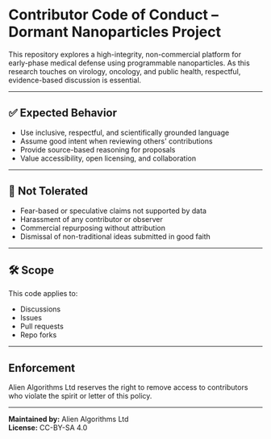 # Contributor Code of Conduct – Dormant Nanoparticles Project

This repository explores a high-integrity, non-commercial platform for early-phase medical defense using programmable nanoparticles. As this research touches on virology, oncology, and public health, respectful, evidence-based discussion is essential.

---

## ✅ Expected Behavior

- Use inclusive, respectful, and scientifically grounded language  
- Assume good intent when reviewing others' contributions  
- Provide source-based reasoning for proposals  
- Value accessibility, open licensing, and collaboration  

---

## 🚫 Not Tolerated

- Fear-based or speculative claims not supported by data  
- Harassment of any contributor or observer  
- Commercial repurposing without attribution  
- Dismissal of non-traditional ideas submitted in good faith  

---

## 🛠 Scope

This code applies to:

- Discussions  
- Issues  
- Pull requests  
- Repo forks

---

## Enforcement

Alien Algorithms Ltd reserves the right to remove access to contributors who violate the spirit or letter of this policy.

---

**Maintained by:** Alien Algorithms Ltd  
**License:** CC-BY-SA 4.0  
